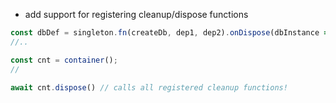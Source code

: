 - add support for registering cleanup/dispose functions
```typescript
const dbDef = singleton.fn(createDb, dep1, dep2).onDispose(dbInstance => db.disconnect())
//..

const cnt = container();
//

await cnt.dispose() // calls all registered cleanup functions!
```
  
